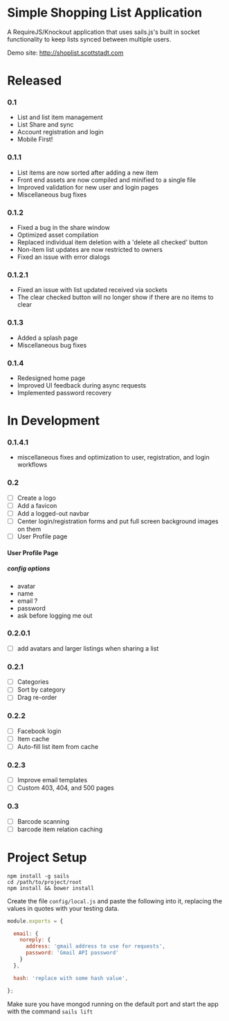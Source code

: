 Simple Shopping List Application
================================

A RequireJS/Knockout application that uses sails.js's built in socket functionality to keep lists synced between multiple users.

Demo site: http://shoplist.scottstadt.com

# Released

### 0.1

 - List and list item management
 - List Share and sync
 - Account registration and login
 - Mobile First!

### 0.1.1

 - List items are now sorted after adding a new item
 - Front end assets are now compiled and minified to a single file
 - Improved validation for new user and login pages
 - Miscellaneous bug fixes

### 0.1.2

 - Fixed a bug in the share window
 - Optimized asset compilation
 - Replaced individual item deletion with a 'delete all checked' button
 - Non-item list updates are now restricted to owners
 - Fixed an issue with error dialogs

### 0.1.2.1

 - Fixed an issue with list updated received via sockets
 - The clear checked button will no longer show if there are no items to clear

### 0.1.3

 - Added a splash page
 - Miscellaneous bug fixes

### 0.1.4

 - Redesigned home page
 - Improved UI feedback during async requests
 - Implemented password recovery

# In Development

### 0.1.4.1

 - miscellaneous fixes and optimization to user, registration, and login workflows

### 0.2

 - [ ] Create a logo
 - [ ] Add a favicon
 - [ ] Add a logged-out navbar
 - [ ] Center login/registration forms and put full screen background images on them
 - [ ] User Profile page

#### User Profile Page

##### config options

 - avatar
 - name
 - email ?
 - password
 - ask before logging me out

### 0.2.0.1

 - [ ] add avatars and larger listings when sharing a list

### 0.2.1

 - [ ] Categories
 - [ ] Sort by category
 - [ ] Drag re-order

### 0.2.2

 - [ ] Facebook login
 - [ ] Item cache
 - [ ] Auto-fill list item from cache

### 0.2.3

 - [ ] Improve email templates
 - [ ] Custom 403, 404, and 500 pages

### 0.3

 - [ ] Barcode scanning
 - [ ] barcode item relation caching

# Project Setup

```
npm install -g sails
cd /path/to/project/root
npm install && bower install
```

Create the file `config/local.js` and paste the following into it, replacing the values in quotes with your testing data.

```javascript
module.exports = {

  email: {
    noreply: {
      address: 'gmail address to use for requests',
      password: 'Gmail API password'
    }
  },

  hash: 'replace with some hash value',

};
```

Make sure you have mongod running on the default port and start the app with the command `sails lift`


